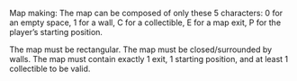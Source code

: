 Map making:
The map can be composed of only these 5 characters:
0 for an empty space,
1 for a wall,
C for a collectible,
E for a map exit,
P for the player’s starting position.

The map must be rectangular.
The map must be closed/surrounded by walls.
The map must contain exactly 1 exit, 1 starting position, and at least 1 collectible to be valid.
